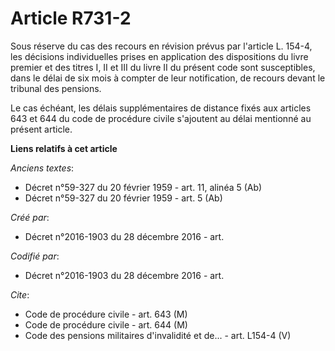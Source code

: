 # Article R731-2

Sous réserve du cas des recours en révision prévus par l'article L. 154-4, les décisions individuelles prises en application
des dispositions du livre premier et des titres I, II et III du livre II du présent code sont susceptibles, dans le délai de
six mois à compter de leur notification, de recours devant le tribunal des pensions.

Le cas échéant, les délais supplémentaires de distance fixés aux articles 643 et 644 du code de procédure civile s'ajoutent
au délai mentionné au présent article.

**Liens relatifs à cet article**

_Anciens textes_:

  - Décret n°59-327 du 20 février 1959 - art. 11, alinéa 5 (Ab)
  - Décret n°59-327 du 20 février 1959 - art. 5 (Ab)

_Créé par_:

  - Décret n°2016-1903 du 28 décembre 2016 - art.

_Codifié par_:

  - Décret n°2016-1903 du 28 décembre 2016 - art.

_Cite_:

  - Code de procédure civile - art. 643 (M)
  - Code de procédure civile - art. 644 (M)
  - Code des pensions militaires d'invalidité et de... - art. L154-4 (V)
